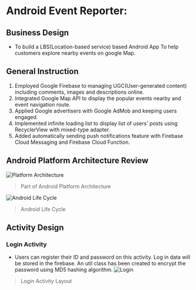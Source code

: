 # Android Event Reporter: 

## Business Design
  - To build a LBS(Location-based service) based Android App To help customers explore nearby events on google Map.

## General Instruction
1. Employed Google Firebase to managing UGC(User-generated content) including comments, images and descriptions online.
2. Integrated Google Map API to display the popular events nearby and event navigation route.
3. Applied Google advertisers with Google AdMob and keeping users engaged.
4. Implemented infinite loading list to display list of users' posts using RecyclerView with mixed-type adapter.
6. Added automatically sending push notifications feature with Firebase Cloud Messaging and Firebase Cloud Function. 

## Android Platform Architecture Review
![Platform Architecture](https://github.com/lyluke/EventReporter/blob/master/Res/Part%20of%20Android%20Platform%20Architecture.png?raw=true)
> Part of Android Platform Architecture

![Android Life Cycle](https://github.com/lyluke/EventReporter/blob/master/Res/Screen%20Shot%202019-10-23%20at%209.04.48%20PM.png?raw=true)
> Android Life Cycle

## Activity Design
### Login Activity
  - Users can register their ID and password on this activity. Log in data will be stored in the firebase. An util class has been created to encrypt the password using MD5 hashing algorithm.
![Login](https://github.com/lyluke/Android-Event-Reporter/blob/master/Res/LogIn.png?raw=true)
> Login Activity Layout
